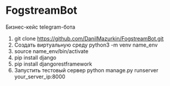 # FogstreamBot
Бизнес-кейс telegram-бота
1. git clone https://github.com/DanilMazurkin/FogstreamBot.git  
2. Создать виртуальную среду python3 -m venv name_env  
3. source name_env/bin/activate  
4. pip install django  
5. pip install djangorestframework  
6. Запустить тестовый сервер python manage.py runserver your_server_ip:8000
